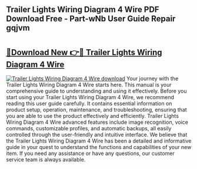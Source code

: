 ## Trailer Lights Wiring Diagram 4 Wire PDF Download Free - Part-wNb User Guide Repair gqjvm

# <h2><a href="http://dfsajru.blite.top/?on=Trailer+Lights+Wiring+Diagram+4+Wire">🔗Download New 👉🔴 Trailer Lights Wiring Diagram 4 Wire</a></h2>

[![Trailer Lights Wiring Diagram 4 Wire download](https://i.imgur.com/lujVjoI.png)](http://dfsajru.blite.top/?on=Trailer+Lights+Wiring+Diagram+4+Wire)
Your journey with the Trailer Lights Wiring Diagram 4 Wire starts here. This manual is your comprehensive guide to understanding and using it effectively. Before you start using your Trailer Lights Wiring Diagram 4 Wire, we recommend reading this user guide carefully. It contains essential information on product setup, operation, maintenance, and troubleshooting, ensuring that you are able to use the product effectively and efficiently. Trailer Lights Wiring Diagram 4 Wire advanced features include image recognition, voice commands, customizable profiles, and automatic backups, all easily controlled through the user-friendly and intuitive interface. We believe that the Trailer Lights Wiring Diagram 4 Wire has been a detailed and informative guide in your quest to understand the functions and capabilities of your new item. If you need any assistance or have any questions, our customer service team is always available.
